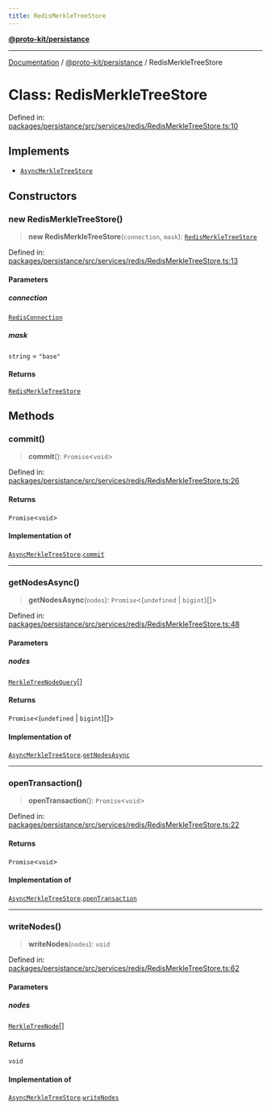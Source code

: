 ```yaml
---
title: RedisMerkleTreeStore
---
```


[**@proto-kit/persistance**](../README.md)

***

[Documentation](../../../README.md) / [@proto-kit/persistance](../README.md) / RedisMerkleTreeStore

# Class: RedisMerkleTreeStore

Defined in: [packages/persistance/src/services/redis/RedisMerkleTreeStore.ts:10](https://github.com/proto-kit/framework/blob/4d6b3b6da51b3edee0fbf25ce72c1f59ec61e891/packages/persistance/src/services/redis/RedisMerkleTreeStore.ts#L10)

## Implements

- [`AsyncMerkleTreeStore`](../../sequencer/interfaces/AsyncMerkleTreeStore.md)

## Constructors

### new RedisMerkleTreeStore()

> **new RedisMerkleTreeStore**(`connection`, `mask`): [`RedisMerkleTreeStore`](RedisMerkleTreeStore.md)

Defined in: [packages/persistance/src/services/redis/RedisMerkleTreeStore.ts:13](https://github.com/proto-kit/framework/blob/4d6b3b6da51b3edee0fbf25ce72c1f59ec61e891/packages/persistance/src/services/redis/RedisMerkleTreeStore.ts#L13)

#### Parameters

##### connection

[`RedisConnection`](../interfaces/RedisConnection.md)

##### mask

`string` = `"base"`

#### Returns

[`RedisMerkleTreeStore`](RedisMerkleTreeStore.md)

## Methods

### commit()

> **commit**(): `Promise`\<`void`\>

Defined in: [packages/persistance/src/services/redis/RedisMerkleTreeStore.ts:26](https://github.com/proto-kit/framework/blob/4d6b3b6da51b3edee0fbf25ce72c1f59ec61e891/packages/persistance/src/services/redis/RedisMerkleTreeStore.ts#L26)

#### Returns

`Promise`\<`void`\>

#### Implementation of

[`AsyncMerkleTreeStore`](../../sequencer/interfaces/AsyncMerkleTreeStore.md).[`commit`](../../sequencer/interfaces/AsyncMerkleTreeStore.md#commit)

***

### getNodesAsync()

> **getNodesAsync**(`nodes`): `Promise`\<(`undefined` \| `bigint`)[]\>

Defined in: [packages/persistance/src/services/redis/RedisMerkleTreeStore.ts:48](https://github.com/proto-kit/framework/blob/4d6b3b6da51b3edee0fbf25ce72c1f59ec61e891/packages/persistance/src/services/redis/RedisMerkleTreeStore.ts#L48)

#### Parameters

##### nodes

[`MerkleTreeNodeQuery`](../../sequencer/interfaces/MerkleTreeNodeQuery.md)[]

#### Returns

`Promise`\<(`undefined` \| `bigint`)[]\>

#### Implementation of

[`AsyncMerkleTreeStore`](../../sequencer/interfaces/AsyncMerkleTreeStore.md).[`getNodesAsync`](../../sequencer/interfaces/AsyncMerkleTreeStore.md#getnodesasync)

***

### openTransaction()

> **openTransaction**(): `Promise`\<`void`\>

Defined in: [packages/persistance/src/services/redis/RedisMerkleTreeStore.ts:22](https://github.com/proto-kit/framework/blob/4d6b3b6da51b3edee0fbf25ce72c1f59ec61e891/packages/persistance/src/services/redis/RedisMerkleTreeStore.ts#L22)

#### Returns

`Promise`\<`void`\>

#### Implementation of

[`AsyncMerkleTreeStore`](../../sequencer/interfaces/AsyncMerkleTreeStore.md).[`openTransaction`](../../sequencer/interfaces/AsyncMerkleTreeStore.md#opentransaction)

***

### writeNodes()

> **writeNodes**(`nodes`): `void`

Defined in: [packages/persistance/src/services/redis/RedisMerkleTreeStore.ts:62](https://github.com/proto-kit/framework/blob/4d6b3b6da51b3edee0fbf25ce72c1f59ec61e891/packages/persistance/src/services/redis/RedisMerkleTreeStore.ts#L62)

#### Parameters

##### nodes

[`MerkleTreeNode`](../../sequencer/interfaces/MerkleTreeNode.md)[]

#### Returns

`void`

#### Implementation of

[`AsyncMerkleTreeStore`](../../sequencer/interfaces/AsyncMerkleTreeStore.md).[`writeNodes`](../../sequencer/interfaces/AsyncMerkleTreeStore.md#writenodes)
